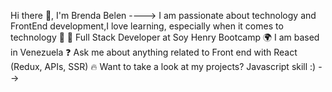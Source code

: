 
Hi there 👋, I'm Brenda Belen 
----> I am passionate about technology and FrontEnd development,I love learning, especially when it comes to technology 🔭 
📖 Full Stack Developer at Soy Henry Bootcamp 
🌍 I am based in Venezuela 
❓ Ask me about anything related to Front end with React (Redux, APIs, SSR) 
🔥 Want to take a look at my projects? Javascript skill :)
-->
